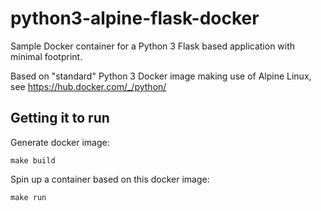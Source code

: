 # python3-alpine-flask-docker

Sample Docker container for a Python 3 Flask based application with minimal footprint.

Based on "standard" Python 3 Docker image making
use of Alpine Linux, see https://hub.docker.com/_/python/


## Getting it to run

Generate docker image:

`make build`

Spin up a container based on this docker image:

`make run`
